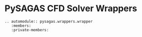 # PySAGAS CFD Solver Wrappers


```{eval-rst}
.. automodule:: pysagas.wrappers.wrapper
   :members:
   :private-members:
```



